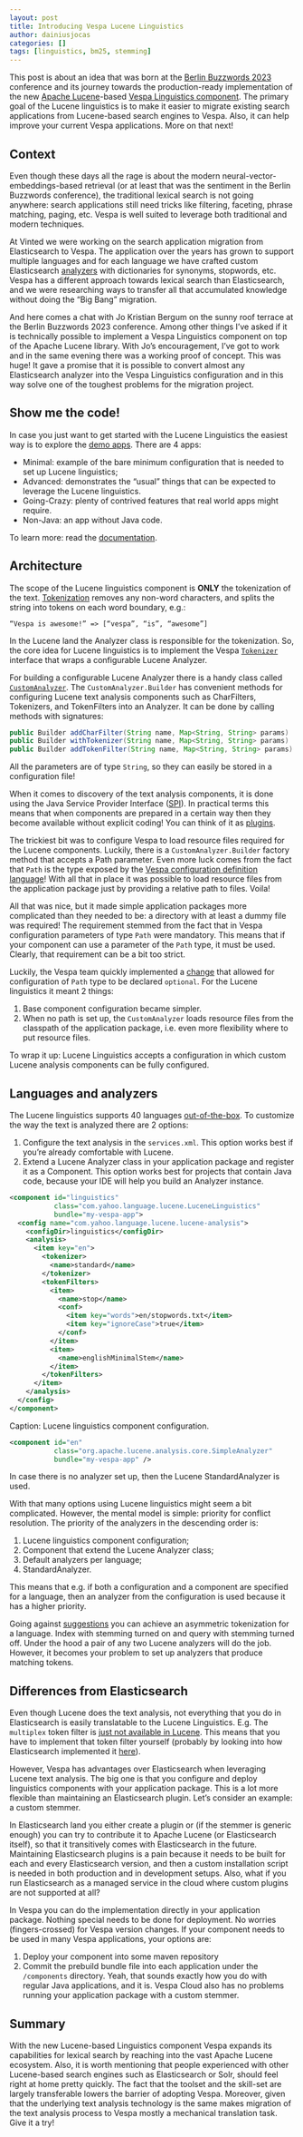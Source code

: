 ```yaml
---
layout: post
title: Introducing Vespa Lucene Linguistics
author: dainiusjocas
categories: []
tags: [linguistics, bm25, stemming]
---
```


This post is about an idea that was born at the [Berlin Buzzwords 2023](https://tickets.plainschwarz.com/bbuzz23/) conference and its journey towards the production-ready implementation of the new [Apache Lucene](https://lucene.apache.org/)-based [Vespa Linguistics component](https://docs.vespa.ai/en/linguistics.html).
The primary goal of the Lucene linguistics is to make it easier to migrate existing search applications from Lucene-based search engines to Vespa.
Also, it can help improve your current Vespa applications.
More on that next!

## Context

Even though these days all the rage is about the modern neural-vector-embeddings-based retrieval (or at least that was the sentiment in the Berlin Buzzwords conference), the traditional lexical search is not going anywhere:
search applications still need tricks like filtering, faceting, phrase matching, paging, etc.
Vespa is well suited to leverage both traditional and modern techniques.

At Vinted we were working on the search application migration from Elasticsearch to Vespa.
The application over the years has grown to support multiple languages and for each language we have crafted custom Elasticsearch [analyzers](https://www.elastic.co/guide/en/elasticsearch/reference/8.9/specify-analyzer.html) with dictionaries for synonyms, stopwords, etc.
Vespa has a different approach towards lexical search than Elasticsearch, and we were researching ways to transfer all that accumulated knowledge without doing the “Big Bang” migration.

And here comes a chat with Jo Kristian Bergum on the sunny roof terrace at the Berlin Buzzwords 2023 conference.
Among other things I’ve asked if it is technically possible to implement a Vespa Linguistics component on top of the Apache Lucene library.
With Jo’s encouragement, I’ve got to work and in the same evening there was a working proof of concept.
This was huge!
It gave a promise that it is possible to convert almost any Elasticsearch analyzer into the Vespa Linguistics configuration and in this way solve one of the toughest problems for the migration project.

## Show me the code!

In case you just want to get started with the Lucene Linguistics the easiest way is to explore the [demo apps](https://github.com/vespa-engine/sample-apps/tree/master/examples/lucene-linguistics).
There are 4 apps:
- Minimal: example of the bare minimum configuration that is needed to set up Lucene linguistics;
- Advanced: demonstrates the “usual” things that can be expected to leverage the Lucene linguistics.
- Going-Crazy: plenty of contrived features that real world apps might require.
- Non-Java: an app without Java code.

To learn more: read the [documentation](https://docs.vespa.ai/en/lucene-linguistics.html).

## Architecture

The scope of the Lucene linguistics component is **ONLY** the tokenization of the text.
[Tokenization](https://docs.vespa.ai/en/linguistics.html#tokenization) removes any non-word characters, and splits the string into tokens on each word boundary, e.g.:

```
“Vespa is awesome!” => [“vespa”, “is”, “awesome”]
```

In the Lucene land the Analyzer class is responsible for the tokenization. 
So, the core idea for Lucene linguistics is to implement the Vespa [`Tokenizer`](https://github.com/vespa-engine/vespa/blob/master/linguistics/src/main/java/com/yahoo/language/process/Tokenizer.java) interface that wraps a configurable Lucene Analyzer.

For building a configurable Lucene Analyzer there is a handy class called [`CustomAnalyzer`](https://github.com/apache/lucene/blob/538b7d0ffef7bb71dd214d7fb111ef787bf35bcd/lucene/analysis/common/src/java/org/apache/lucene/analysis/custom/CustomAnalyzer.java#L99).
The `CustomAnalyzer.Builder` has convenient methods for configuring Lucene text analysis components such as CharFilters, Tokenizers, and TokenFilters into an Analyzer.
It can be done by calling methods with signatures:

```java
public Builder addCharFilter(String name, Map<String, String> params)
public Builder withTokenizer(String name, Map<String, String> params)
public Builder addTokenFilter(String name, Map<String, String> params)
```

All the parameters are of type `String`, so they can easily be stored in a configuration file!

When it comes to discovery of the text analysis components, it is done using the Java Service Provider Interface ([SPI](https://www.baeldung.com/java-spi)).
In practical terms this means that when components are prepared in a certain way then they become available without explicit coding! You can think of it as [plugins](https://en.wikipedia.org/wiki/Plug-in_%28computing%29).

The trickiest bit was to configure Vespa to load resource files required for the Lucene components.
Luckily, there is a `CustomAnalyzer.Builder` factory method that accepts a Path parameter.
Even more luck comes from the fact that `Path` is the type exposed by the [Vespa configuration definition language](https://docs.vespa.ai/en/reference/config-files.html)!
With all that in place it was possible to load resource files from the application package just by providing a relative path to files.
Voila!

All that was nice, but it made simple application packages more complicated than they needed to be:
a directory with at least a dummy file was required!
The requirement stemmed from the fact that in Vespa configuration parameters of type `Path` were mandatory.
This means that if your component can use a parameter of the `Path` type, it must be used.
Clearly, that requirement can be a bit too strict.

Luckily, the Vespa team quickly implemented a [change](https://github.com/vespa-engine/vespa/pull/28472) that allowed for configuration of `Path` type to be declared `optional`.
For the Lucene linguistics it meant 2 things:
1. Base component configuration became simpler.
1. When no path is set up, the `CustomAnalyzer` loads resource files from the classpath of the application package, i.e. even more flexibility where to put resource files.

To wrap it up:
Lucene Linguistics accepts a configuration in which custom Lucene analysis components can be fully configured.

## Languages and analyzers

The Lucene linguistics supports 40 languages [out-of-the-box](https://docs.vespa.ai/en/lucene-linguistics.html).
To customize the way the text is analyzed there are 2 options:
1. Configure the text analysis in the `services.xml`. 
This option works best if you’re already comfortable with Lucene.
2. Extend a Lucene Analyzer class in your application package and register it as a Component. This option works best for projects that contain Java code, because your IDE will help you build an Analyzer instance.

```xml
<component id="linguistics"
           class="com.yahoo.language.lucene.LuceneLinguistics"
           bundle="my-vespa-app">
  <config name="com.yahoo.language.lucene.lucene-analysis">
    <configDir>linguistics</configDir>
    <analysis>
      <item key="en">
        <tokenizer>
          <name>standard</name>
        </tokenizer>
        <tokenFilters>
          <item>
            <name>stop</name>
            <conf>
              <item key="words">en/stopwords.txt</item>
              <item key="ignoreCase">true</item>
            </conf>
          </item>
          <item>
            <name>englishMinimalStem</name>
          </item>
        </tokenFilters>
      </item>
    </analysis>
  </config>
</component>
```
Caption: Lucene linguistics component configuration.

```xml
<component id="en"
           class="org.apache.lucene.analysis.core.SimpleAnalyzer"
           bundle="my-vespa-app" />
```

In case there is no analyzer set up, then the Lucene StandardAnalyzer is used.

With that many options using Lucene linguistics might seem a bit complicated. However, the mental model is simple: priority for conflict resolution. The priority of the analyzers in the descending order is:
1. Lucene linguistics component configuration;
1. Component that extend the Lucene Analyzer class;
1. Default analyzers per language;
1. StandardAnalyzer.

This means that e.g. if both a configuration and a component are specified for a language, then an analyzer from the configuration is used because it has a higher priority.

Going against [suggestions](https://docs.vespa.ai/en/linguistics.html#stemming) you can achieve an asymmetric tokenization for a language.
Index with stemming turned on and query with stemming turned off.
Under the hood a pair of any two Lucene analyzers will do the job.
However, it becomes your problem to set up analyzers that produce matching tokens.

## Differences from Elasticsearch

Even though Lucene does the text analysis, not everything that you do in Elasticsearch is easily translatable to the Lucene Linguistics.
E.g. The `multiplex` token filter is [just not available in Lucene](https://github.com/apache/lucene/issues/9374).
This means that you have to implement that token filter yourself (probably by looking into how Elasticsearch implemented it [here](https://github.com/elastic/elasticsearch/blob/b31715db0113a3648d4eff0547942cb17ac28b03/modules/analysis-common/src/main/java/org/elasticsearch/analysis/common/MultiplexerTokenFilterFactory.java#L32)).

However, Vespa has advantages over Elasticsearch when leveraging Lucene text analysis.
The big one is that you configure and deploy linguistics components with your application package.
This is a lot more flexible than maintaining an Elasticsearch plugin.
Let’s consider an example: a custom stemmer.

In Elasticsearch land you either create a plugin or (if the stemmer is generic enough) you can try to contribute it to Apache Lucene (or Elasticsearch itself), so that it transitively comes with Elasticsearch in the future.
Maintaining Elasticsearch plugins is a pain because it needs to be built for each and every Elasticsearch version, and then a custom installation script is needed in both production and in development setups.
Also, what if you run Elasticsearch as a managed service in the cloud where custom plugins are not supported at all?

In Vespa you can do the implementation directly in your application package.
Nothing special needs to be done for deployment.
No worries (fingers-crossed) for Vespa version changes.
If your component needs to be used in many Vespa applications, your options are:
1. Deploy your component into some maven repository
2. Commit the prebuild bundle file into each application under the `/components` directory.
Yeah, that sounds exactly how you do with regular Java applications, and it is.
Vespa Cloud also has no problems running your application package with a custom stemmer. 

## Summary

With the new Lucene-based Linguistics component Vespa expands its capabilities for lexical search by reaching into the vast Apache Lucene ecosystem.
Also, it is worth mentioning that people experienced with other Lucene-based search engines such as Elasticsearch or Solr, should feel right at home pretty quickly.
The fact that the toolset and the skill-set are largely transferable lowers the barrier of adopting Vespa.
Moreover, given that the underlying text analysis technology is the same makes migration of the text analysis process to Vespa mostly a mechanical translation task.
Give it a try!
